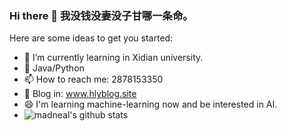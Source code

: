 ### Hi there 👋 我没钱没妻没子甘哪一条命。

<!--
**cddorz/cddorz** is a ✨ _special_ ✨ repository because its `README.md` (this file) appears on your GitHub profile.

Here are some ideas to get you started:

- 🔭 I’m currently working on ...
- 🌱 I’m currently learning ...
- 👯 I’m looking to collaborate on ...
- 🤔 I’m looking for help with ...
- 💬 Ask me about ...
- 📫 How to reach me: ...
- 😄 Pronouns: ...
- ⚡ Fun fact: ...
-->

Here are some ideas to get you started:
- 🌱 I’m currently learning in Xidian university.
- 🤔 Java/Python
- 📫 How to reach me: 2878153350
- 👯 Blog in: www.hlyblog.site
- 😄 I'm learning machine-learning now and be interested in AI.
- ![madneal's github stats](https://github-readme-stats.vercel.app/api?username=cddorz&show_icons=true&theme=radical)
